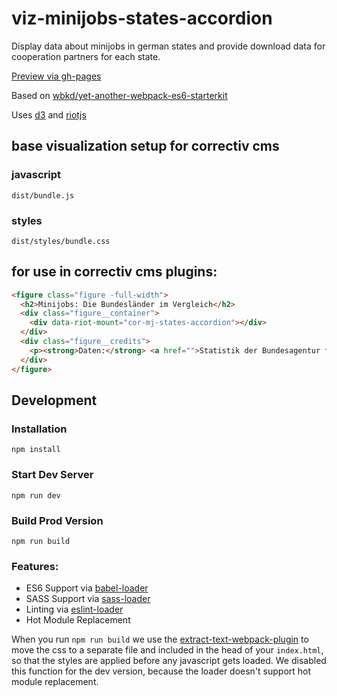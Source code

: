 # viz-minijobs-states-accordion

Display data about minijobs in german states and provide download data for cooperation partners for each state.

[Preview via gh-pages](https://correctiv.github.io/viz-minijobs-states-accordion/dist/)

Based on [wbkd/yet-another-webpack-es6-starterkit](https://github.com/wbkd/yet-another-webpack-es6-starterkit)

Uses [d3](https://d3js.org) and [riotjs](https://riotjs.com)

## base visualization setup for correctiv cms

### javascript

```
dist/bundle.js
```

### styles

```
dist/styles/bundle.css
```

## for use in correctiv cms plugins:

```html
<figure class="figure -full-width">
  <h2>Minijobs: Die Bundesländer im Vergleich</h2>
  <div class="figure__container">
    <div data-riot-mount="cor-mj-states-accordion"></div>
  </div>
  <div class="figure__credits">
    <p><strong>Daten:</strong> <a href="">Statistik der Bundesagentur für Arbeit: "Geringfügig Beschäftigte nach Geschlecht und Altersgruppen"</a>, regionale Abgrenzung nach dem Arbeitsort, eigene Berechnungen und für Bundesländer aggregiert.</p>
  </div>
</figure>
```

## Development

### Installation

```
npm install
```

### Start Dev Server

```
npm run dev
```

### Build Prod Version

```
npm run build
```

### Features:

* ES6 Support via [babel-loader](https://github.com/babel/babel-loader)
* SASS Support via [sass-loader](https://github.com/jtangelder/sass-loader)
* Linting via [eslint-loader](https://github.com/MoOx/eslint-loader)
* Hot Module Replacement

When you run `npm run build` we use the [extract-text-webpack-plugin](https://github.com/webpack/extract-text-webpack-plugin) to move the css to a separate file and included in the head of your `index.html`, so that the styles are applied before any javascript gets loaded. We disabled this function for the dev version, because the loader doesn't support hot module replacement.
